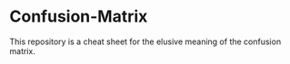 # Confusion-Matrix
This repository is a cheat sheet for the elusive meaning of the confusion matrix.

